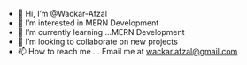 - 👋 Hi, I’m @Wackar-Afzal
- 👀 I’m interested in MERN Development
- 🌱 I’m currently learning ...MERN Development
- 💞️ I’m looking to collaborate on new projects
- 📫 How to reach me ... Email me at wackar.afzal@gmail.com

<!---
Wackar-Afzal/Wackar-Afzal is a ✨ special ✨ repository because its `README.md` (this file) appears on your GitHub profile.
You can click the Preview link to take a look at your changes.
--->
